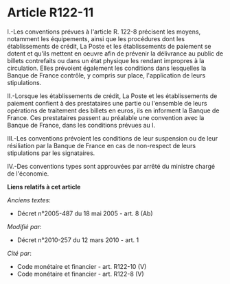 # Article R122-11

I.-Les conventions prévues à l'article R. 122-8 précisent les moyens, notamment les équipements, ainsi que les procédures
dont les établissements de crédit, La Poste et les établissements de paiement se dotent et qu'ils mettent en oeuvre afin de
prévenir la délivrance au public de billets contrefaits ou dans un état physique les rendant impropres à la circulation.
Elles prévoient également les conditions dans lesquelles la Banque de France contrôle, y compris sur place, l'application de
leurs stipulations. 

II.-Lorsque les établissements de crédit, La Poste et les établissements de paiement confient à des prestataires une partie
ou l'ensemble de leurs opérations de traitement des billets en euros, ils en informent la Banque de France. Ces prestataires
passent au préalable une convention avec la Banque de France, dans les conditions prévues au I. 

III.-Les conventions prévoient les conditions de leur suspension ou de leur résiliation par la Banque de France en cas de
non-respect de leurs stipulations par les signataires. 

IV.-Des conventions types sont approuvées par arrêté du ministre chargé de l'économie.

**Liens relatifs à cet article**

_Anciens textes_:

  - Décret n°2005-487 du 18 mai 2005 - art. 8 (Ab)

_Modifié par_:

  - Décret n°2010-257 du 12 mars 2010 - art. 1

_Cité par_:

  - Code monétaire et financier - art. R122-10 (V)
  - Code monétaire et financier - art. R122-8 (V)
